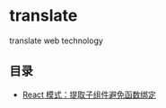 # translate
translate web technology

## 目录

* [React 模式：提取子组件避免函数绑定](https://github.com/LittleBreak/translate/blob/master/avoid-binding-2017-11-04.md)
